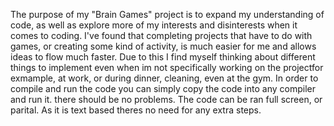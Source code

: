 The purpose of my "Brain Games" project is to expand my understanding of code, as well as explore more of my interests and disinterests when it comes to coding. I've found that completing projects that have to do with games, or creating some kind of activity, is much easier for me and allows ideas to flow much faster. Due to this I find myself thinking about different things to implement even when im not specifically working on the projectfor exmample, at work, or during dinner, cleaning, even at the gym. In order to compile and run the code you can simply copy the code into any compiler and run it. there should be no problems. The code can be ran full screen, or parital. As it is text based theres no need for any extra steps. 
